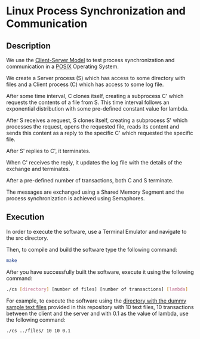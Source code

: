 # Linux Process Synchronization and Communication

## Description
We use the [Client-Server Model](https://en.wikipedia.org/wiki/Client%E2%80%93server_model) to test process synchronization and communication in a [POSIX](https://en.wikipedia.org/wiki/POSIX) Operating System.

We create a Server process (S) which has access to some directory with files and a Client process (C) which has access to some log file.

After some time interval, C clones itself, creating a subprocess C' which requests the contents of a file from S. This time interval follows an exponential distribution with some pre-defined constant value for lambda.

After S receives a request, S clones itself, creating a subprocess S' which processes the request, opens the requested file, reads its content and sends this content as a reply to the specific C' which requested the specific file.

After S' replies to C', it terminates.

When C' receives the reply, it updates the log file with the details of the exchange and terminates.

After a pre-defined number of transactions, both C and S terminate.

The messages are exchanged using a Shared Memory Segment and the process synchronization is achieved using Semaphores.

## Execution
In order to execute the software, use a Terminal Emulator and navigate to the src directory.

Then, to compile and build the software type the following command:
```bash
make
```

After you have successfully built the software, execute it using the following command:
```bash
./cs [directory] [number of files] [number of transactions] [lambda]
```

For example, to execute the software using the [directory with the dummy sample text files](/files) provided in this repository with 10 text files, 10 transactions between the client and the server and with 0.1 as the value of lambda, use the following command:
```bash
./cs ../files/ 10 10 0.1
```
